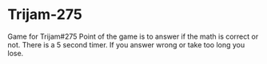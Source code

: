 # Trijam-275
Game for Trijam#275
Point of the game is to answer if the math is correct or not. There is a 5 second timer. If you answer wrong or take too long you lose.
